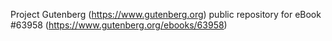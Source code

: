 Project Gutenberg (https://www.gutenberg.org) public repository for eBook #63958 (https://www.gutenberg.org/ebooks/63958)
